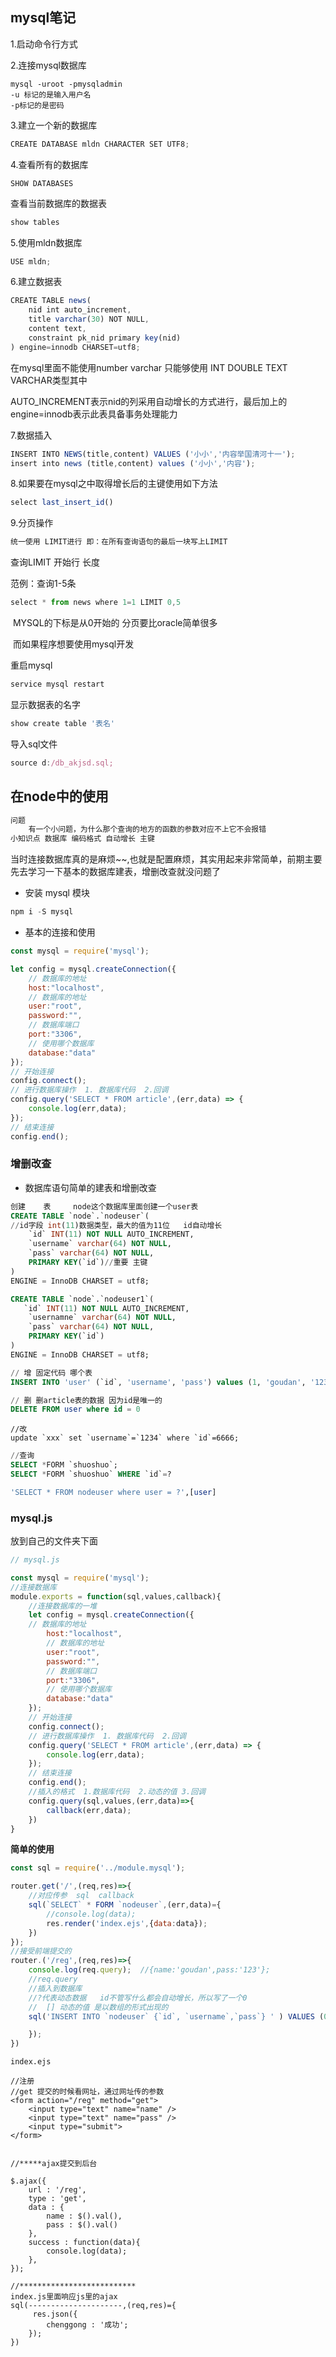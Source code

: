 ## mysql笔记

1.启动命令行方式 

2.连接mysql数据库

```mysql
mysql -uroot -pmysqladmin
-u 标记的是输入用户名  
-p标记的是密码
```

3.建立一个新的数据库

```js
CREATE DATABASE mldn CHARACTER SET UTF8;
```

4.查看所有的数据库

```mysql
SHOW DATABASES
```

查看当前数据库的数据表

```js
show tables
```

5.使用mldn数据库

```js
USE mldn;
```

6.建立数据表

```js
CREATE TABLE news(
    nid int auto_increment,
    title varchar(30) NOT NULL,
    content text,
    constraint pk_nid primary key(nid)
) engine=innodb CHARSET=utf8;
```

在mysql里面不能使用number varchar  只能够使用 INT DOUBLE TEXT VARCHAR类型其中

AUTO_INCREMENT表示nid的列采用自动增长的方式进行，最后加上的engine=innodb表示此表具备事务处理能力

7.数据插入

```js
INSERT INTO NEWS(title,content) VALUES ('小小','内容举国清河十一');
insert into news (title,content) values ('小小','内容');
```

8.如果要在mysql之中取得增长后的主键使用如下方法

```js
select last_insert_id()
```

9.分页操作

```js
统一使用 LIMIT进行 即：在所有查询语句的最后一块写上LIMIT
```

查询LIMIT 开始行 长度

范例：查询1-5条

```js
select * from news where 1=1 LIMIT 0,5
```

​    MYSQL的下标是从0开始的   分页要比oracle简单很多

​    而如果程序想要使用mysql开发

重启mysql

```js
service mysql restart
```

显示数据表的名字

```js
show create table '表名'
```

导入sql文件

```js
source d:/db_akjsd.sql;
```

## 在node中的使用

```js
问题
    有一个小问题，为什么那个查询的地方的函数的参数对应不上它不会报错
小知识点 数据库 编码格式 自动增长 主键
```

​    当时连接数据库真的是麻烦~~,也就是配置麻烦，其实用起来非常简单，前期主要先去学习一下基本的数据库建表，增删改查就没问题了

- 安装 mysql 模块

```js
npm i -S mysql
```

- 基本的连接和使用

```js
const mysql = require('mysql');

let config = mysql.createConnection({
    // 数据库的地址
    host:"localhost",
    // 数据库的地址
    user:"root",
    password:"",
    // 数据库端口
    port:"3306",
    // 使用哪个数据库
    database:"data"
});
// 开始连接
config.connect();
// 进行数据库操作  1. 数据库代码  2.回调
config.query('SELECT * FROM article',(err,data) => {
    console.log(err,data);
});
// 结束连接
config.end();
```

### 增删改查

- 数据库语句简单的建表和增删改查

```sql
创建    表     node这个数据库里面创建一个user表
CREATE TABLE `node`.`nodeuser`(
//id字段 int(11)数据类型，最大的值为11位   id自动增长
    `id` INT(11) NOT NULL AUTO_INCREMENT,
    `username` varchar(64) NOT NULL,
    `pass` varchar(64) NOT NULL,
    PRIMARY KEY(`id`)//重要 主键
)
ENGINE = InnoDB CHARSET = utf8;
```

```sql
CREATE TABLE `node`.`nodeuser1`(
   `id` INT(11) NOT NULL AUTO_INCREMENT,
    `usernamne` varchar(64) NOT NULL,
    `pass` varchar(64) NOT NULL,
    PRIMARY KEY(`id`)
)
ENGINE = InnoDB CHARSET = utf8;
```

```sql
// 增 固定代码 哪个表
INSERT INTO 'user' (`id`, 'username', 'pass') values (1, 'goudan', '123');
```

```sql
// 删 删article表的数据 因为id是唯一的
DELETE FROM user where id = 0
```

```mysql
//改
update `xxx` set `username`=`1234` where `id`=6666;
```

```sql
//查询
SELECT *FORM `shuoshuo`;
SELECT *FORM `shuoshuo` WHERE `id`=?

'SELECT * FROM nodeuser where user = ?',[user]
```

### mysql.js

放到自己的文件夹下面

```js
// mysql.js

const mysql = require('mysql');
//连接数据库
module.exports = function(sql,values,callback){
    //连接数据库的一堆
    let config = mysql.createConnection({
    // 数据库的地址
        host:"localhost",
        // 数据库的地址
        user:"root",
        password:"",
        // 数据库端口
        port:"3306",
        // 使用哪个数据库
        database:"data"
    });
    // 开始连接
    config.connect();
    // 进行数据库操作  1. 数据库代码  2.回调
    config.query('SELECT * FROM article',(err,data) => {
        console.log(err,data);
    });
    // 结束连接
    config.end();
    //插入的格式  1.数据库代码  2.动态的值 3.回调
    config.query(sql,values,(err,data)=>{
        callback(err,data);
    }) 
}
```

**简单的使用**

```js
const sql = require('../module.mysql');

router.get('/',(req,res)=>{
    //对应传参  sql  callback
    sql(`SELECT` * FORM `nodeuser`,(err,data)={
        //console.log(data);
        res.render('index.ejs',{data:data});
    })
});
//接受前端提交的
router.('/reg',(req,res)=>{
    console.log(req.query);  //{name:'goudan',pass:'123'};
    //req.query
    //插入到数据库
    //?代表动态数据   id不管写什么都会自动增长，所以写了一个0 
    //  [] 动态的值 是以数组的形式出现的
    sql('INSERT INTO `nodeuser` {`id`, `username`,`pass`} ' ) VALUES (0,?,?）,[req.query.name,req.query.pass]，(err,data)=>{

    });
})
```

```ejs
index.ejs

//注册
//get 提交的时候看网址，通过网址传的参数
<form action="/reg" method="get">
    <input type="text" name="name" />
    <input type="text" name="pass" />
    <input type="submit">
</form>


//*****ajax提交到后台

$.ajax({
    url : '/reg',
    type : 'get',
    data : {
        name : $().val(),
        pass : $().val()
    },
    success : function(data){
        console.log(data);
    },
});

//**************************
index.js里面响应js里的ajax
sql(---------------------,(req,res)={
     res.json({
        chenggong : '成功';
    });
})
```
